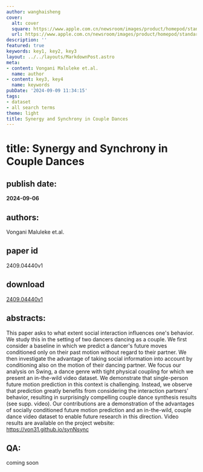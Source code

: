```yaml
---
author: wanghaisheng
cover:
  alt: cover
  square: https://www.apple.com.cn/newsroom/images/product/homepod/standard/Apple-HomePod-hero-230118_big.jpg.large_2x.jpg
  url: https://www.apple.com.cn/newsroom/images/product/homepod/standard/Apple-HomePod-hero-230118_big.jpg.large_2x.jpg
description: ''
featured: true
keywords: key1, key2, key3
layout: ../../layouts/MarkdownPost.astro
meta:
- content: Vongani Maluleke et.al.
  name: author
- content: key3, key4
  name: keywords
pubDate: '2024-09-09 11:34:15'
tags:
- dataset
- all search terms
theme: light
title: Synergy and Synchrony in Couple Dances
---
```


# title: Synergy and Synchrony in Couple Dances 
## publish date: 
**2024-09-06** 
## authors: 
  Vongani Maluleke et.al. 
## paper id
2409.04440v1
## download
[2409.04440v1](http://arxiv.org/abs/2409.04440v1)
## abstracts:
This paper asks to what extent social interaction influences one's behavior. We study this in the setting of two dancers dancing as a couple. We first consider a baseline in which we predict a dancer's future moves conditioned only on their past motion without regard to their partner. We then investigate the advantage of taking social information into account by conditioning also on the motion of their dancing partner. We focus our analysis on Swing, a dance genre with tight physical coupling for which we present an in-the-wild video dataset. We demonstrate that single-person future motion prediction in this context is challenging. Instead, we observe that prediction greatly benefits from considering the interaction partners' behavior, resulting in surprisingly compelling couple dance synthesis results (see supp. video). Our contributions are a demonstration of the advantages of socially conditioned future motion prediction and an in-the-wild, couple dance video dataset to enable future research in this direction. Video results are available on the project website: https://von31.github.io/synNsync
## QA:
coming soon
